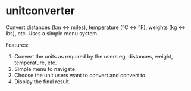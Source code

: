 # unitconverter
Convert distances (km ↔ miles), temperature (°C ↔ °F), weights (kg ↔ lbs), etc. Uses a simple menu system.

Features:
1. Convert the units as required by the users.eg, distances, weight, temperature, etc.
2. Simple menu to navigate.
3. Choose the unit users want to convert and convert to.
4. Display the final result.
